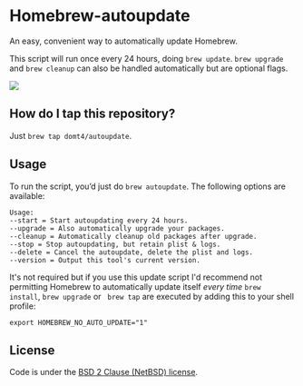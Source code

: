 # Homebrew-autoupdate

An easy, convenient way to automatically update Homebrew.

This script will run once every 24 hours, doing `brew update`.
`brew upgrade` and `brew cleanup` can also be handled automatically but are
optional flags.

[![](https://imgs.xkcd.com/comics/update.png)](https://xkcd.com/1328/)

## How do I tap this repository?

Just `brew tap domt4/autoupdate`.

## Usage

To run the script, you’d just do `brew autoupdate`. The following options are
available:

```
Usage:
--start = Start autoupdating every 24 hours.
--upgrade = Also automatically upgrade your packages.
--cleanup = Automatically cleanup old packages after upgrade.
--stop = Stop autoupdating, but retain plist & logs.
--delete = Cancel the autoupdate, delete the plist and logs.
--version = Output this tool's current version.
```

It's not required but if you use this update script I'd recommend not permitting
Homebrew to automatically update itself _every time_ `brew install`,
`brew upgrade` or ` brew tap` are executed by adding this to your shell profile:

```
export HOMEBREW_NO_AUTO_UPDATE="1"
```

## License
Code is under the [BSD 2 Clause (NetBSD) license](https://github.com/DomT4/homebrew-autoupdate/blob/master/LICENSE).
